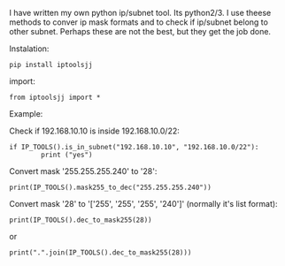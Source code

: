 I have written my own python ip/subnet tool. Its python2/3. I use theese methods to conver ip mask formats and to check if ip/subnet belong to other subnet. Perhaps these are not the best, but they get the job done.

Instalation:

	pip install iptoolsjj

import:

	from iptoolsjj import *
Example:


Check if 192.168.10.10 is inside 192.168.10.0/22:

	if IP_TOOLS().is_in_subnet("192.168.10.10", "192.168.10.0/22"):
    		print ("yes")
	
Convert mask '255.255.255.240' to '28':

	print(IP_TOOLS().mask255_to_dec("255.255.255.240"))

Convert mask '28' to '['255', '255', '255', '240']' (normally it's list format):

	print(IP_TOOLS().dec_to_mask255(28))

or

	print(".".join(IP_TOOLS().dec_to_mask255(28)))

